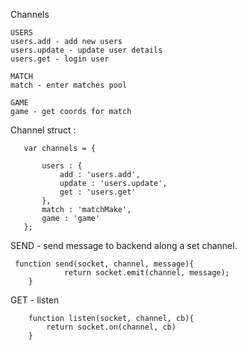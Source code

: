 


Channels
    
    USERS
    users.add - add new users
    users.update - update user details
    users.get - login user
    
    MATCH
    match - enter matches pool
    
    GAME
    game - get coords for match
    
 
 Channel struct :
 
 ```
    var channels = {
          
        users : {
            add : 'users.add',
            update : 'users.update',
            get : 'users.get'
        },
        match : 'matchMake',
        game : 'game'
    };
 
 ```
   
    
SEND - send message to backend along a set channel.

```
 function send(socket, channel, message){
            return socket.emit(channel, message);
    }
```

GET - listen


```
    function listen(socket, channel, cb){
        return socket.on(channel, cb)
    }

```